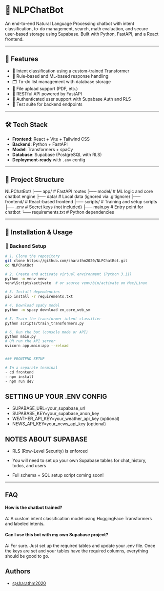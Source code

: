 # 🤖 NLPChatBot

An end-to-end Natural Language Processing chatbot with intent classification, to-do management, search, math evaluation, and secure user-based storage using Supabase. Built with Python, FastAPI, and a React frontend.

---

## 🚀 Features

- 💬 Intent classification using a custom-trained Transformer
- 🧠 Rule-based and ML-based response handling
- 🗂️ To-do list management with database storage
- 📄 File upload support (PDF, etc.)
- 📡 RESTful API powered by FastAPI
- 🔐 Authenticated user support with Supabase Auth and RLS
- 🧪 Test suite for backend endpoints

---

## 🛠️ Tech Stack

- **Frontend**: React + Vite + Tailwind CSS
- **Backend**: Python + FastAPI
- **Model**: Transformers + spaCy
- **Database**: Supabase (PostgreSQL with RLS)
- **Deployment-ready** with `.env` config

---

## 📁 Project Structure

NLPChatBot/ ├── app/ # FastAPI routes ├── model/ # ML logic and core chatbot engine ├── data/ # Local data (ignored via .gitignore) ├── frontend/ # React-based frontend ├── scripts/ # Training and setup scripts ├── .env # Secret keys (not included) ├── main.py # Entry point for chatbot └── requirements.txt # Python dependencies

---

## 🧪 Installation & Usage

### 🔧 Backend Setup

```bash
# 1. Clone the repository
git clone https://github.com/sharathm2020/NLPChatBot.git
cd NLPChatBot

# 2. Create and activate virtual environment (Python 3.11)
python -m venv venv
venv\Scripts\activate  # or source venv/bin/activate on Mac/Linux

# 3. Install dependencies
pip install -r requirements.txt

# 4. Download spaCy model
python -m spacy download en_core_web_sm

# 5. Train the transformer intent classifier
python scripts/train_transformers.py

# 6. Run the bot (console mode or API)
python main.py
# OR run the API server
uvicorn app.main:app --reload


### FRONTEND SETUP

# In a separate terminal
- cd frontend
- npm install
- npm run dev
```

## SETTING UP YOUR .ENV CONFIG

- SUPABASE_URL=your_supabase_url
- SUPABASE_KEY=your_supabase_anon_key
- WEATHER_API_KEY=your_weather_api_key (optional)
- NEWS_API_KEY=your_news_api_key (optional)


## NOTES ABOUT SUPABASE
- RLS (Row-Level Security) is enforced

- You will need to set up your own Supabase tables for chat_history, todos, and users

- Full schema + SQL setup script coming soon!

---

## FAQ 

#### How is the chatbot trained?

A: A custom intent classification model using HuggingFace Transformers and labeled intents.

#### Can I use this bot with my own Supabase project?

A: For sure. Just set up the required tables and update your .env file. Once the keys are set and your tables have the required columns, everything should be good to go.

## Authors

- [@sharathm2020](https://www.github.com/sharathm2020)